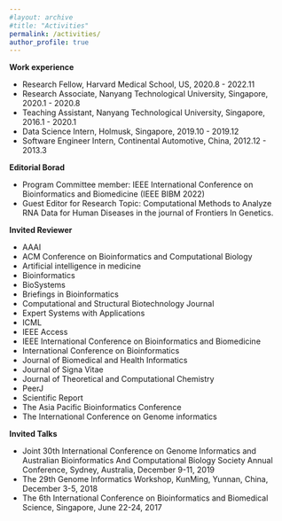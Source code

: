 ```yaml
---
#layout: archive
#title: "Activities"
permalink: /activities/
author_profile: true
---
```


<b>Work experience</b>
- Research Fellow, Harvard Medical School, US, 2020.8 - 2022.11
- Research Associate, Nanyang Technological University, Singapore, 2020.1 - 2020.8
- Teaching Assistant, Nanyang Technological University, Singapore, 2016.1 - 2020.1
- Data Science Intern, Holmusk, Singapore, 2019.10 - 2019.12
- Software Engineer Intern, Continental Automotive, China, 2012.12 - 2013.3

<b>Editorial Borad</b>  
- Program Committee member: IEEE International Conference on Bioinformatics and Biomedicine (IEEE BIBM 2022)   
- Guest Editor for Research Topic: Computational Methods to Analyze RNA Data for Human Diseases in the journal of Frontiers In Genetics.  

<b>Invited Reviewer</b>   
- AAAI
- ACM Conference on Bioinformatics and Computational Biology  
- Artificial intelligence in medicine 
- Bioinformatics 
- BioSystems
- Briefings in Bioinformatics
- Computational and Structural Biotechnology Journal
- Expert Systems with Applications
- ICML 
- IEEE Access
- IEEE International Conference on Bioinformatics and Biomedicine  
- International Conference on Bioinformatics  
- Journal of Biomedical and Health Informatics
- Journal of Signa Vitae 
- Journal of Theoretical and Computational Chemistry
- PeerJ 
- Scientific Report  
- The Asia Pacific Bioinformatics Conference  
- The International Conference on Genome informatics  
 
 
<b>Invited Talks</b>
- Joint 30th International Conference on Genome Informatics and Australian Bioinformatics And Computational Biology Society Annual Conference, Sydney, Australia, December 9-11, 2019
- The 29th Genome Informatics Workshop, KunMing, Yunnan, China, December 3-5, 2018
- The 6th International Conference on Bioinformatics and Biomedical Science, Singapore, June 22-24, 2017

